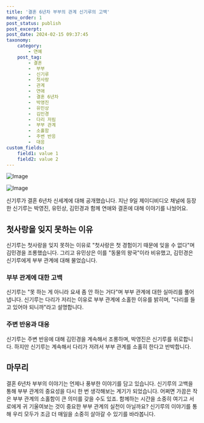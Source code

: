 ```yaml
---
title: '결혼 6년차 부부의 관계 신기루의 고백'
menu_order: 1
post_status: publish
post_excerpt: 
post_date: 2024-02-15 09:37:45
taxonomy:
    category:
        - 연예
    post_tag:
        - 결혼
        -  부부
        -  신기루
        -  첫사랑
        -  관계
        -  연애
        -  결혼 6년차
        -  박영진
        -  유민상
        -  김민경
        -  다리 저림
        -  부부 관계
        -  소홀함
        -  주변 반응
        -  대응
custom_fields:
    field1: value 1
    field2: value 2
---
```


![Image](https://ssl.pstatic.net/mimgnews/image/415/2024/02/13/0000025309_001_20240213115801483.jpg?type=w540)

![Image](https://mimgnews.pstatic.net/image/415/2024/02/13/0000025309_002_20240213115801556.jpg?type=w540)

신기루가 결혼 6년차 신세계에 대해 공개했습니다. 지난 9일 제이디비디오 채널에 등장한 신기루는 박영진, 유민상, 김민경과 함께 연애와 결혼에 대해 이야기를 나눴어요. 
## 첫사랑을 잊지 못하는 이유
신기루는 첫사랑을 잊지 못하는 이유로 "첫사랑은 첫 경험이기 때문에 잊을 수 없다"며 김민경을 조롱했습니다. 그리고 유민상은 이를 "동물의 왕국"이라 비유했고, 김민경은 신기루에게 부부 관계에 대해 물었습니다. 
### 부부 관계에 대한 고백
신기루는 "못 하는 게 아니라 요새 좀 안 하는 거다"며 부부 관계에 대한 실마리를 풀어냅니다. 신기루는 다리가 저리는 이유로 부부 관계에 소홀한 이유를 밝히며, "다리를 들고 있어야 되니까"라고 설명합니다. 
### 주변 반응과 대응
신기루는 주변 반응에 대해 김민경을 계속해서 조롱하며, 박영진은 신기루를 위로합니다. 하지만 신기루는 계속해서 다리가 저려서 부부 관계를 소홀히 한다고 반박합니다. 
## 마무리
결혼 6년차 부부의 이야기는 언제나 풍부한 이야기를 담고 있습니다. 신기루의 고백을 통해 부부 관계의 중요성을 다시 한 번 생각해보는 계기가 되었습니다. 어쩌면 가끔은 작은 부부 관계의 소홀함이 큰 의미를 갖을 수도 있죠. 함께하는 시간을 소중히 여기고 서로에게 귀 기울여보는 것이 중요한 부부 관계의 실천이 아닐까요? 신기루의 이야기를 통해 우리 모두가 조금 더 매일을 소중히 살아갈 수 있기를 바라봅니다.
